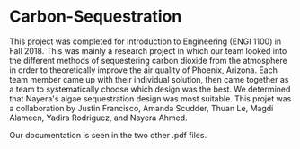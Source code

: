# Carbon-Sequestration
This project was completed for Introduction to Engineering (ENGI 1100) in Fall 2018. This was mainly a research project in which our team looked into the different methods of sequestering carbon dioxide from the atmosphere in order to theoretically improve the air quality of Phoenix, Arizona. Each team member came up with their individual solution, then came together as a team to systematically choose which design was the best. We determined that Nayera's algae sequestration design was most suitable. This projet was a collaboration by Justin Francisco, Amanda Scudder, Thuan Le, Magdi Alameen, Yadira Rodriguez, and Nayera Ahmed. 

Our documentation is seen in the two other .pdf files.
